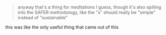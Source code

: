 > anyway that's a thing for meditations I guess, though it's also spilling into the SAFER methodology, like the "s" should really be "simple" instead of "sustainable"

this was like the only useful thing that came out of this
